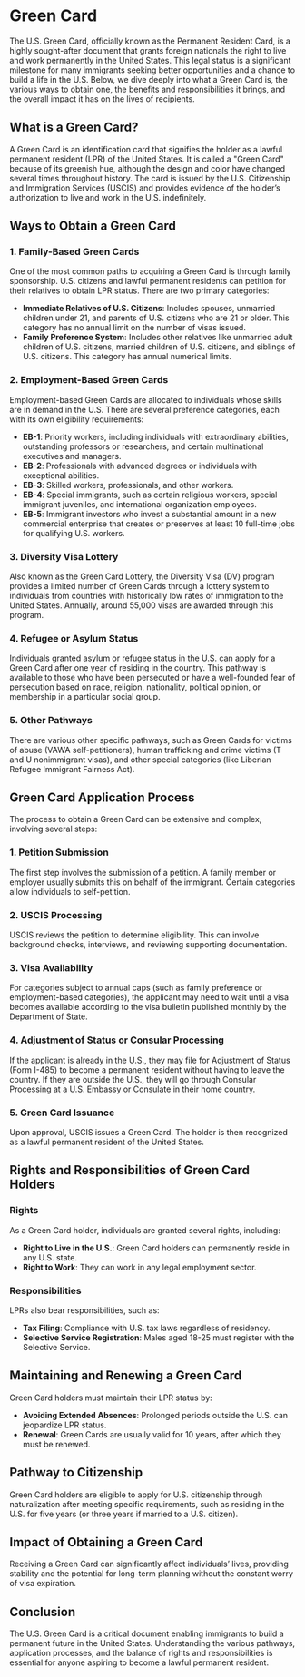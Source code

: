 # Green Card

The U.S. Green Card, officially known as the Permanent Resident Card, is a highly sought-after document that grants foreign nationals the right to live and work permanently in the United States. This legal status is a significant milestone for many immigrants seeking better opportunities and a chance to build a life in the U.S. Below, we dive deeply into what a Green Card is, the various ways to obtain one, the benefits and responsibilities it brings, and the overall impact it has on the lives of recipients.

## What is a Green Card?

A Green Card is an identification card that signifies the holder as a lawful permanent resident (LPR) of the United States. It is called a "Green Card" because of its greenish hue, although the design and color have changed several times throughout history. The card is issued by the U.S. Citizenship and Immigration Services (USCIS) and provides evidence of the holder’s authorization to live and work in the U.S. indefinitely.

## Ways to Obtain a Green Card

### 1. Family-Based Green Cards

One of the most common paths to acquiring a Green Card is through family sponsorship. U.S. citizens and lawful permanent residents can petition for their relatives to obtain LPR status. There are two primary categories:

- **Immediate Relatives of U.S. Citizens**: Includes spouses, unmarried children under 21, and parents of U.S. citizens who are 21 or older. This category has no annual limit on the number of visas issued.
- **Family Preference System**: Includes other relatives like unmarried adult children of U.S. citizens, married children of U.S. citizens, and siblings of U.S. citizens. This category has annual numerical limits.

### 2. Employment-Based Green Cards

Employment-based Green Cards are allocated to individuals whose skills are in demand in the U.S. There are several preference categories, each with its own eligibility requirements:

- **EB-1**: Priority workers, including individuals with extraordinary abilities, outstanding professors or researchers, and certain multinational executives and managers.
- **EB-2**: Professionals with advanced degrees or individuals with exceptional abilities.
- **EB-3**: Skilled workers, professionals, and other workers.
- **EB-4**: Special immigrants, such as certain religious workers, special immigrant juveniles, and international organization employees.
- **EB-5**: Immigrant investors who invest a substantial amount in a new commercial enterprise that creates or preserves at least 10 full-time jobs for qualifying U.S. workers.

### 3. Diversity Visa Lottery

Also known as the Green Card Lottery, the Diversity Visa (DV) program provides a limited number of Green Cards through a lottery system to individuals from countries with historically low rates of immigration to the United States. Annually, around 55,000 visas are awarded through this program.

### 4. Refugee or Asylum Status

Individuals granted asylum or refugee status in the U.S. can apply for a Green Card after one year of residing in the country. This pathway is available to those who have been persecuted or have a well-founded fear of persecution based on race, religion, nationality, political opinion, or membership in a particular social group.

### 5. Other Pathways

There are various other specific pathways, such as Green Cards for victims of abuse (VAWA self-petitioners), human trafficking and crime victims (T and U nonimmigrant visas), and other special categories (like Liberian Refugee Immigrant Fairness Act).

## Green Card Application Process

The process to obtain a Green Card can be extensive and complex, involving several steps:

### 1. Petition Submission

The first step involves the submission of a petition. A family member or employer usually submits this on behalf of the immigrant. Certain categories allow individuals to self-petition.

### 2. USCIS Processing

USCIS reviews the petition to determine eligibility. This can involve background checks, interviews, and reviewing supporting documentation.

### 3. Visa Availability

For categories subject to annual caps (such as family preference or employment-based categories), the applicant may need to wait until a visa becomes available according to the visa bulletin published monthly by the Department of State.

### 4. Adjustment of Status or Consular Processing

If the applicant is already in the U.S., they may file for Adjustment of Status (Form I-485) to become a permanent resident without having to leave the country. If they are outside the U.S., they will go through Consular Processing at a U.S. Embassy or Consulate in their home country.

### 5. Green Card Issuance

Upon approval, USCIS issues a Green Card. The holder is then recognized as a lawful permanent resident of the United States.

## Rights and Responsibilities of Green Card Holders

### Rights

As a Green Card holder, individuals are granted several rights, including:

- **Right to Live in the U.S.**: Green Card holders can permanently reside in any U.S. state.
- **Right to Work**: They can work in any legal employment sector.

### Responsibilities

LPRs also bear responsibilities, such as:

- **Tax Filing**: Compliance with U.S. tax laws regardless of residency.
- **Selective Service Registration**: Males aged 18-25 must register with the Selective Service.

## Maintaining and Renewing a Green Card

Green Card holders must maintain their LPR status by:

- **Avoiding Extended Absences**: Prolonged periods outside the U.S. can jeopardize LPR status.
- **Renewal**: Green Cards are usually valid for 10 years, after which they must be renewed.

## Pathway to Citizenship

Green Card holders are eligible to apply for U.S. citizenship through naturalization after meeting specific requirements, such as residing in the U.S. for five years (or three years if married to a U.S. citizen).

## Impact of Obtaining a Green Card

Receiving a Green Card can significantly affect individuals’ lives, providing stability and the potential for long-term planning without the constant worry of visa expiration.

## Conclusion

The U.S. Green Card is a critical document enabling immigrants to build a permanent future in the United States. Understanding the various pathways, application processes, and the balance of rights and responsibilities is essential for anyone aspiring to become a lawful permanent resident.